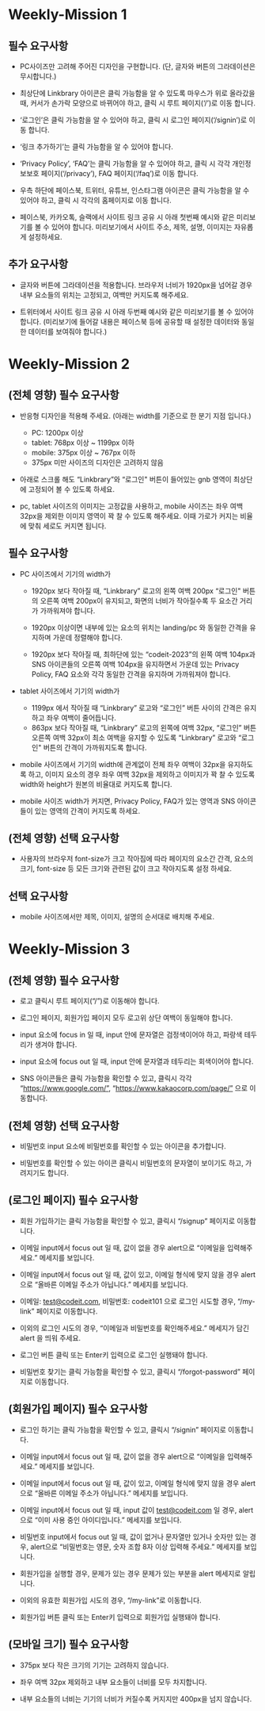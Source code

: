 # Weekly-Mission 1

## 필수 요구사항
- PC사이즈만 고려해 주어진 디자인을 구현합니다. (단, 글자와 버튼의 그라데이션은 무시합니다.)

- 최상단에 Linkbrary 아이콘은 클릭 가능함을 알 수 있도록 마우스가 위로 올라갔을 때, 커서가 손가락 모양으로 바뀌어야 하고, 클릭 시 루트 페이지(‘/’)로 이동 합니다.

- ‘로그인’은 클릭 가능함을 알 수 있어야 하고, 클릭 시 로그인 페이지(‘/signin’)로 이동 합니다.

 - ‘링크 추가하기’는 클릭 가능함을 알 수 있어야 합니다.

- ‘Privacy Policy’, ‘FAQ’는 클릭 가능함을 알 수 있어야 하고, 클릭 시 각각 개인정보보호 페이지(‘/privacy’), FAQ 페이지(‘/faq’)로 이동 합니다.

- 우측 하단에 페이스북, 트위터, 유튜브, 인스타그램 아이콘은 클릭 가능함을 알 수 있어야 하고, 클릭 시 각각의 홈페이지로 이동 합니다.

- 페이스북, 카카오톡, 슬랙에서 사이트 링크 공유 시 아래 첫번째 예시와 같은 미리보기를 볼 수 있어야 합니다. 미리보기에서 사이트 주소, 제목, 설명, 이미지는 자유롭게 설정하세요.

## 추가 요구사항

- 글자와 버튼에 그라데이션을 적용합니다.
      브라우저 너비가 1920px을 넘어갈 경우 내부 요소들의 위치는 고정되고, 여백만 커지도록 해주세요.
      
- 트위터에서 사이트 링크 공유 시 아래 두번째 예시와 같은 미리보기를 볼 수 있어야 합니다. (미리보기에 들어갈 내용은 페이스북 등에 공유할 때 설정한 데이터와 동일한 데이터를 보여줘야 합니다.)

# Weekly-Mission 2

## (전체 영향) 필수 요구사항
- 반응형 디자인을 적용해 주세요. (아래는 width를 기준으로 한 분기 지점 입니다.)
  - PC: 1200px 이상
  - tablet: 768px 이상 ~ 1199px 이하
  - mobile: 375px 이상 ~ 767px 이하
  - 375px 미만 사이즈의 디자인은 고려하지 않음

- 아래로 스크롤 해도  “Linkbrary”와 “로그인" 버튼이 들어있는 gnb 영역이 최상단에 고정되어 볼 수 있도록 하세요.

- pc, tablet 사이즈의 이미지는 고정값을 사용하고, mobile 사이즈는 좌우 여백 32px을 제외한 이미지 영역이 꽉 찰 수 있도록 해주세요. 이때 가로가 커지는 비율에 맞춰 세로도 커지면 됩니다.

## 필수 요구사항
- PC 사이즈에서 기기의 width가
  - 1920px 보다 작아질 때, “Linkbrary” 로고의 왼쪽 여백 200px “로그인" 버튼의 오른쪽 여백 200px이 유지되고, 화면의 너비가 작아질수록 두 요소간 거리가 가까워져야 합니다.

  - 1920px 이상이면 내부에 있는 요소의 위치는 landing/pc 와 동일한 간격을 유지하며 가운데 정렬해야 합니다.

  - 1920px 보다 작아질 때, 최하단에 있는 “codeit-2023”의 왼쪽 여백 104px과 SNS 아이콘들의 오른쪽 여백 104px을 유지하면서 가운데 있는 Privacy Policy, FAQ 요소와 각각 동일한 간격을 유지하며 가까워져야 합니다.

- tablet 사이즈에서 기기의 width가
  - 1199px 에서 작아질 때 “Linkbrary” 로고와 “로그인” 버튼 사이의 간격은 유지하고 좌우 여백이 줄어듭니다.
  - 863px 보다 작아질 때, “Linkbrary” 로고의 왼쪽에 여백 32px, “로그인” 버튼 오른쪽 여백 32px이 최소 여백을 유지할 수 있도록 “Linkbrary” 로고와 “로그인" 버튼의 간격이 가까워지도록 합니다.

- mobile 사이즈에서 기기의 width에 관계없이 전체 좌우 여백이 32px을 유지하도록 하고, 이미지 요소의 경우 좌우 여백 32px을 제외하고 이미지가 꽉 찰 수 있도록 width와 height가 원본의 비율대로 커지도록 합니다.

- mobile 사이즈 width가 커지면, Privacy Policy, FAQ가 있는 영역과 SNS 아이콘들이 있는 영역의 간격이 커지도록 하세요.

## (전체 영향) 선택 요구사항
- 사용자의 브라우저 font-size가 크고 작아짐에 따라 페이지의 요소간 간격, 요소의 크기, font-size 등 모든 크기와 관련된 값이 크고 작아지도록 설정 하세요.

## 선택 요구사항
- mobile 사이즈에서만 제목, 이미지, 설명의 순서대로 배치해 주세요.

# Weekly-Mission 3

## (전체 영향) 필수 요구사항
- 로고 클릭시 루트 페이지(“/”)로 이동해야 합니다.

- 로그인 페이지, 회원가입 페이지 모두 로고위 상단 여백이 동일해야 합니다.

- input 요소에 focus in 일 때, input 안에 문자열은 검정색이어야 하고, 파랑색 테두리가 생겨야 합니다.

- input 요소에 focus out 일 때, input 안에 문자열과 테두리는 회색이어야 합니다.

- SNS 아이콘들은 클릭 가능함을 확인할 수 있고, 클릭시 각각 “https://www.google.com/”, “https://www.kakaocorp.com/page/” 으로 이동합니다.

## (전체 영향) 선택 요구사항
- 비밀번호 input 요소에 비밀번호를 확인할 수 있는 아이콘을 추가합니다.

- 비밀번호를 확인할 수 있는 아이콘 클릭시 비밀번호의 문자열이 보이기도 하고, 가려지기도 합니다.

## (로그인 페이지) 필수 요구사항
- 회원 가입하기는 클릭 가능함을 확인할 수 있고, 클릭시 “/signup” 페이지로 이동합니다.

- 이메일 input에서 focus out 일 때, 값이 없을 경우 alert으로 “이메일을 입력해주세요.” 메세지를 보입니다.

- 이메일 input에서 focus out 일 때, 값이 있고, 이메일 형식에 맞지 않을 경우 alert으로 “올바른 이메일 주소가 아닙니다.” 메세지를 보입니다.

- 이메일: test@codeit.com, 비밀번호: codeit101 으로 로그인 시도할 경우, “/my-link” 페이지로 이동합니다.

- 이외의 로그인 시도의 경우, “이메일과 비밀번호를 확인해주세요.” 메세지가 담긴 alert 을 띄워 주세요.

- 로그인 버튼 클릭 또는 Enter키 입력으로 로그인 실행돼야 합니다.

- 비밀번호 찾기는 클릭 가능함을 확인할 수 있고, 클릭시 “/forgot-password” 페이지로 이동합니다.

## (회원가입 페이지) 필수 요구사항
- 로그인 하기는 클릭 가능함을 확인할 수 있고, 클릭시 “/signin” 페이지로 이동합니다.

- 이메일 input에서 focus out 일 때, 값이 없을 경우 alert으로 “이메일을 입력해주세요.” 메세지를 보입니다.

- 이메일 input에서 focus out 일 때, 값이 있고, 이메일 형식에 맞지 않을 경우 alert으로 “올바른 이메일 주소가 아닙니다.” 메세지를 보입니다.

- 이메일 input에서 focus out 일 때, input 값이 test@codeit.com 일 경우, alert으로 “이미 사용 중인 아이디입니다.” 메세지를 보입니다.

- 비밀번호 input에서 focus out 일 때, 값이 없거나 문자열만 있거나 숫자만 있는 경우, alert으로 “비밀번호는 영문, 숫자 조합 8자 이상 입력해 주세요.” 메세지를 보입니다.

- 회원가입을 실행할 경우, 문제가 있는 경우 문제가 있는 부분을 alert 메세지로 알립니다.

- 이외의 유효한 회원가입 시도의 경우, “/my-link”로 이동합니다.

- 회원가입 버튼 클릭 또는 Enter키 입력으로 회원가입 실행돼야 합니다.

## (모바일 크기) 필수 요구사항
- 375px 보다 작은 크기의 기기는 고려하지 않습니다.

- 좌우 여백 32px 제외하고 내부 요소들이 너비를 모두 차지합니다.

- 내부 요소들의 너비는 기기의 너비가 커질수록 커지지만 400px을 넘지 않습니다.
